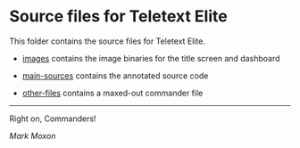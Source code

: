# Source files for Teletext Elite

This folder contains the source files for Teletext Elite.

* [images](images) contains the image binaries for the title screen and dashboard

* [main-sources](main-sources) contains the annotated source code

* [other-files](other-files) contains a maxed-out commander file

---

Right on, Commanders!

_Mark Moxon_